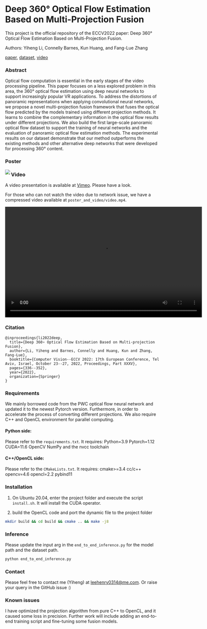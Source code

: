 # Deep 360° Optical Flow Estimation Based on Multi-Projection Fusion

This project is the official repository of the ECCV2022 paper: Deep 360° Optical Flow Estimation Based on Multi-Projection Fusion. 

Authors: Yiheng Li, Connelly Barnes, Kun Huang, and Fang-Lue Zhang

[paper](https://arxiv.org/abs/2208.00776), [dataset](https://vuw-my.sharepoint.com/:f:/g/personal/zhangfa_staff_vuw_ac_nz/Eh6vF7Ge17hJmjiZ4L8nja8BWihQg1CVhkRWiDwHkmg0Ug?e=epeqCH), [video](https://vimeo.com/759311280)

### Abstract 
Optical flow computation is essential in the early stages of the video processing pipeline. This paper focuses on a less explored problem in this area, the 360° optical flow estimation using deep neural networks to support increasingly popular VR applications. To address the distortions of panoramic representations when applying convolutional neural networks, we propose a novel multi-projection fusion framework that fuses the optical flow predicted by the models trained using different projection methods. It learns to combine the complementary information in the optical flow results under different projections. We also build the first large-scale panoramic optical flow dataset to support the training of neural networks and the evaluation of panoramic optical flow estimation methods. The experimental results on our dataset demonstrate that our method outperforms the existing methods and other alternative deep networks that were developed for processing 360° content.

### Poster
<img align="left" src="poster_and_video/poster.png">

### Video
A video presentation is available at [Vimeo](https://vimeo.com/759311280). Please have a look.

For those who can not watch the video due to network issue, we have a compressed video available at `poster_and_video/video.mp4`.

<video src="poster_and_video/video.mp4" width="640px" height="360px" controls="controls"></video>

### Citation
```
@inproceedings{li2022deep,
  title={Deep 360∘ Optical Flow Estimation Based on Multi-projection Fusion},
  author={Li, Yiheng and Barnes, Connelly and Huang, Kun and Zhang, Fang-Lue},
  booktitle={Computer Vision--ECCV 2022: 17th European Conference, Tel Aviv, Israel, October 23--27, 2022, Proceedings, Part XXXV},
  pages={336--352},
  year={2022},
  organization={Springer}
}
```

### Requirements
We mainly borrowed code from the PWC optical flow neural network and updated it to the newest Pytorch version. Furthermore, in order to accelerate the process of converting different projections. We also require C++ and OpenCL environment for parallel computing.

#### Python side:
Please refer to the `requirements.txt`. It requires:
Python=3.9
Pytorch=1.12
CUDA=11.6
OpenCV
NumPy
and the nvcc toolchain

#### C++/OpenCL side:
Please refer to the `CMakeLists.txt`. It requires:
cmake>=3.4
cc/c++
opencv=4.6
opencl=2.2
pybind11

### Installation
1. On Ubuntu 20.04, enter the project folder and execute the script `install.sh`. It will install the CUDA operator.

2. build the OpenCL code and port the dynamic file to the project folder
```bash
mkdir build && cd build && cmake .. && make -j8
```

### Inference
Please update the input arg in the `end_to_end_inference.py` for the model path and the dataset path.
```bash
python end_to_end_inference.py
```

### Contact 
Please feel free to contact me (Yiheng) at leehenry0314@me.com. Or raise your query in the GitHub issue :)

### Known issues
I have optimized the projection algorithm from pure C++ to OpenCL, and it caused some loss in precision. Further work will include adding an end-to-end training script and fine-tuning some fusion models.


